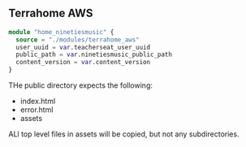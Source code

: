 ## Terrahome AWS

```tf
module "home_ninetiesmusic" {
  source = "./modules/terrahome_aws"
  user_uuid = var.teacherseat_user_uuid
  public_path = var.ninetiesmusic_public_path
  content_version = var.content_version
}
```

THe public directory expects the following:
- index.html
- error.html
- assets

ALl top level files in assets will be copied, but not any subdirectories.